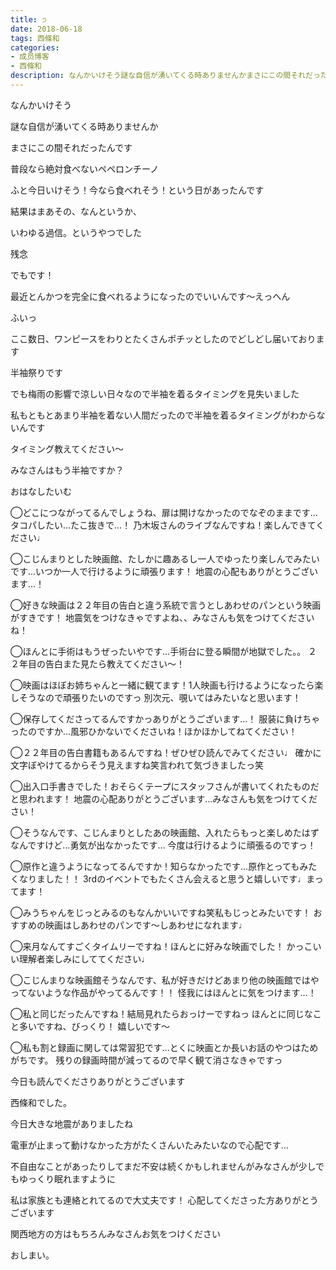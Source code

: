 ```yaml
---
title: ੭
date: 2018-06-18
tags: 西條和
categories: 
- 成员博客
- 西條和
description: なんかいけそう謎な自信が湧いてくる時ありませんかまさにこの間それだったんです普段なら絶対食べないペペロンチーノふと今日いけそう！今なら食べれそ...
---
```














なんかいけそう












謎な自信が湧いてくる時ありませんか








まさにこの間それだったんです










普段なら絶対食べないペペロンチーノ









ふと今日いけそう！今なら食べれそう！という日があったんです












結果はまあその、なんというか、









いわゆる過信。というやつでした











残念













でもです！










最近とんかつを完全に食べれるようになったのでいいんです〜えっへん







ふいっ













ここ数日、ワンピースをわりとたくさんポチッとしたのでどしどし届いております










半袖祭りです











でも梅雨の影響で涼しい日々なので半袖を着るタイミングを見失いました










私もともとあまり半袖を着ない人間だったので半袖を着るタイミングがわからないんです









タイミング教えてください〜









みなさんはもう半袖ですか？


















おはなしたいむ





◯どこにつながってるんでしょうね、扉は開けなかったのでなぞのままです…
タコパしたい…たこ抜きで…！
乃木坂さんのライブなんですね！楽しんできてください♩







◯こじんまりとした映画館、たしかに趣あるし一人でゆったり楽しんでみたいです…いつか一人で行けるように頑張ります！
地震の心配もありがとうございます…！





◯好きな映画は２２年目の告白と違う系統で言うとしあわせのパンという映画がすきです！
地震気をつけなきゃですよね、、みなさんも気をつけてくださいね！





◯ほんとに手術はもうぜったいやです…手術台に登る瞬間が地獄でした。。
２２年目の告白また見たら教えてください〜！






◯映画はほぼお姉ちゃんと一緒に観てます！1人映画も行けるようになったら楽しそうなので頑張りたいのですっ
別次元、覗いてはみたいなと思います！







◯保存してくださってるんですかっありがとうございます…！
服装に負けちゃったのですか…風邪ひかないでくださいね！ほかほかしてねてください！






◯２２年目の告白書籍もあるんですね！ぜひぜひ読んでみてください♩
確かに文字ぼやけてるからそう見えますね笑言われて気づきましたっ笑







◯出入口手書きでした！おそらくテープにスタッフさんが書いてくれたものだと思われます！
地震の心配ありがとうございます…みなさんも気をつけてください！





◯そうなんです、こじんまりとしたあの映画館、入れたらもっと楽しめたはずなんですけど…勇気が出なかったです…
今度は行けるように頑張るのですっ！





◯原作と違うようになってるんですか！知らなかったです…原作とってもみたくなりました！！
3rdのイベントでもたくさん会えると思うと嬉しいです♩まってます！







◯みうちゃんをじっとみるのもなんかいいですね笑私もじっとみたいです！
おすすめの映画はしあわせのパンです〜しあわせになれます♩







◯来月なんてすごくタイムリーですね！ほんとに好みな映画でした！
かっこいい理解者楽しみにしててください♩






◯こじんまりな映画館そうなんです、私が好きだけどあまり他の映画館ではやってないような作品がやってるんです！！
怪我にはほんとに気をつけます…！





◯私と同じだったんですね！結局見れたらおっけーですねっ
ほんとに同じなこと多いですね、びっくり！
嬉しいです〜







◯私も割と録画に関しては常習犯です…とくに映画とか長いお話のやつはためがちです。
残りの録画時間が減ってるので早く観て消さなきゃですっ











今日も読んでくださりありがとうございます












西條和でした。












今日大きな地震がありましたね







電車が止まって動けなかった方がたくさんいたみたいなので心配です…








不自由なことがあったりしてまだ不安は続くかもしれませんがみなさんが少しでもゆっくり眠れますように









私は家族とも連絡とれてるので大丈夫です！
心配してくださった方ありがとうございます









関西地方の方はもちろんみなさんお気をつけください










おしまい。



